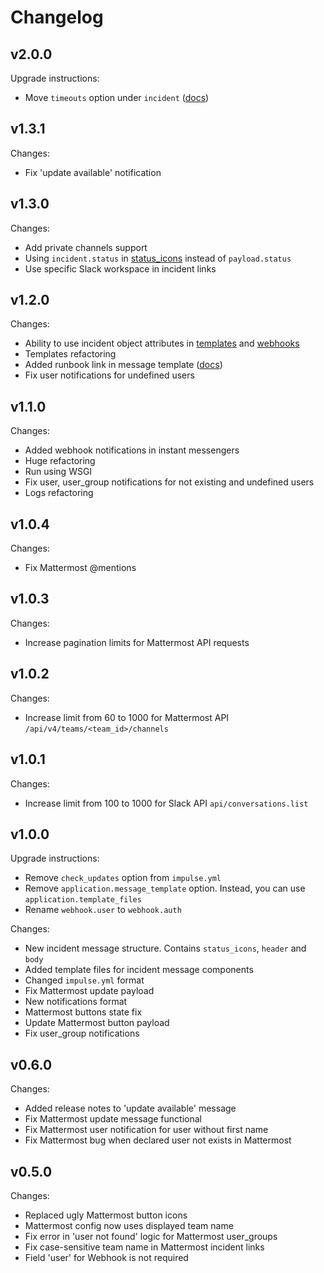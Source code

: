 # Changelog

## v2.0.0
Upgrade instructions:
- Move `timeouts` option under `incident` ([docs](https://docs.impulse.bot/latest/config_file/))

## v1.3.1
Changes:
- Fix 'update available' notification

## v1.3.0
Changes:
- Add private channels support
- Using `incident.status` in [status_icons](https://github.com/DiTsi/impulse/blob/main/templates/slack_status_icons.j2) instead of `payload.status` 
- Use specific Slack workspace in incident links

## v1.2.0
Changes:
- Ability to use incident object attributes in [templates](https://docs.impulse.bot/latest/templates/) and [webhooks](https://docs.impulse.bot/latest/webhooks/)
- Templates refactoring
- Added runbook link in message template ([docs](https://docs.impulse.bot/latest/templates/#source-and-runbook-links))
- Fix user notifications for undefined users

## v1.1.0
Changes:
- Added webhook notifications in instant messengers
- Huge refactoring
- Run using WSGI
- Fix user, user_group notifications for not existing and undefined users
- Logs refactoring

## v1.0.4
Changes:
- Fix Mattermost @mentions

## v1.0.3
Changes:
- Increase pagination limits for Mattermost API requests

## v1.0.2
Changes:
- Increase limit from 60 to 1000 for Mattermost API `/api/v4/teams/<team_id>/channels`

## v1.0.1
Changes:
- Increase limit from 100 to 1000 for Slack API `api/conversations.list`

## v1.0.0
Upgrade instructions:
- Remove `check_updates` option from `impulse.yml`
- Remove `application.message_template` option. Instead, you can use `application.template_files`
- Rename `webhook.user` to `webhook.auth`

Changes:
- New incident message structure. Contains `status_icons`, `header` and `body`
- Added template files for incident message components
- Changed `impulse.yml` format
- Fix Mattermost update payload
- New notifications format
- Mattermost buttons state fix
- Update Mattermost button payload
- Fix user_group notifications

## v0.6.0
Changes:
- Added release notes to 'update available' message
- Fix Mattermost update message functional
- Fix Mattermost user notification for user without first name
- Fix Mattermost bug when declared user not exists in Mattermost 

## v0.5.0
Changes:
- Replaced ugly Mattermost button icons
- Mattermost config now uses displayed team name
- Fix error in 'user not found' logic for Mattermost user_groups
- Fix case-sensitive team name in Mattermost incident links
- Field 'user' for Webhook is not required
